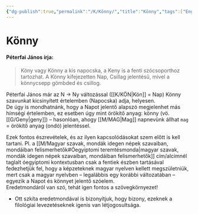 ```yaml
---
{"dg-publish":true,"permalink":"/K/Könny/","title":"Könny","tags":["Englishtexttranslated"],"created":"2025-03-01T04:59","updated":"2025-07-03T01:16"}
---
```



# Könny

#### Péterfai János írja:

> Köny vagy Könny a kis napocska, a Keny is a fenti szócsoporthoz tartozhat. A Könny kifejezetten Nap, Csillag jelentésű, mivel a könnycsepp gömbded és csillog.  

Péterfai János már az N → Ny változással ([[K/KÖN\|Kön]] = Nap) Könny szavunkat kicsinyített értelemben (Napocska) adja, helyesen.  
De úgy is mondhatnánk, hogy a Napot jelentő alapszó megjelenhet más hímségi értelemben, ez esetben úgy mint örökítő anyag: könny (vö. [[G/Geny\|geny]]) – hasonlóan, ahogy [[M/MAG\|Mag]] napnevünk állhat `mag` = örökítő anyag (ondó) jelentéssel.  

Ezek fontos észrevételek, és az ilyen kapcsolódásokat szem előtt is kell tartani. Pl. a [[M/Magyar szavak, mondák idegen népek szavaiban, mondáiban felismerhetők#Óegyiptomi teremtésmonda\|magyar szavak, mondák idegen népek szavaiban, mondáiban felismerhetők]] cím/alcímnél taglalt óegyiptomi kontextusban csak a fentiek észben tartásával fedezhetjük fel, hogy a képzeteknek magyar nyelven kellett megszületniük, mert csak a magyar nyelvben – legalábbis egy korábbi változatában – egyezik a Napot és könnyet jelentő szóelem.  
Eredetmondáról van szó, tehát igen fontos a szövegkörnyezet!  
- Ott szkíta eredetmondával is bizonyítjuk, hogy bizony, ezeknek a filológiai levezetéseknek igenis van létjogosultsága.

